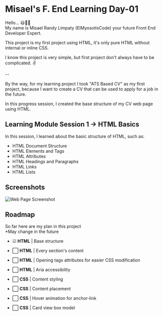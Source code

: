 
# Misael's F. End Learning Day-01

Hello... 😃👋🏻  
My name is Misael Randy Limpaty (ElMyosotisCode) your future Front End Developer Expert.

This project is my first project using HTML, it's only pure HTML without internal or inline CSS.

I know this project is very simple, but first project don't always have to be complicated. ✌

--

By the way, for my learning project I took "ATS Based CV" as my first project, because I want to create a CV that can be used to apply for a job in the future.

In this progress session, I created the base structure of my CV web page using HTML.

## Learning Module Session 1 -> HTML Basics

In this session, I learned about the basic structure of HTML, such as:
- HTML Document Structure
- HTML Elements and Tags
- HTML Attributes
- HTML Headings and Paragraphs
- HTML Links
- HTML Lists

## Screenshots

![Web Page Screenshot](https://github.com/ElMyosotisCode/webdev-lrn-fe-001-cv-framework/blob/main/images/webpage-screenshot-01.JPG)

## Roadmap

So far here are my plan in this project  
*May change in the future

- ☑ **HTML** | Base structure

- ⬜ **HTML** | Every section's content

- ⬜ **HTML** | Opening tags attributes for easier CSS modification

- ⬜ **HTML** | Aria accessibility

- ⬜ **CSS** | Content styling

- ⬜ **CSS** | Content placement

- ⬜ **CSS** | Hover animation for anchor-link

- ⬜ **CSS** | Card view box model